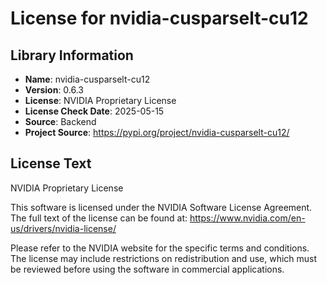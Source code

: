 # License for nvidia-cusparselt-cu12

## Library Information
- **Name**: nvidia-cusparselt-cu12
- **Version**: 0.6.3
- **License**: NVIDIA Proprietary License
- **License Check Date**: 2025-05-15
- **Source**: Backend
- **Project Source**: https://pypi.org/project/nvidia-cusparselt-cu12/

## License Text
NVIDIA Proprietary License

This software is licensed under the NVIDIA Software License Agreement.
The full text of the license can be found at:
https://www.nvidia.com/en-us/drivers/nvidia-license/

Please refer to the NVIDIA website for the specific terms and conditions. The license may include restrictions on redistribution and use, which must be reviewed before using the software in commercial applications.
